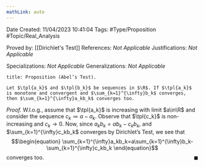 ```yaml
---
mathLink: auto
---
```


<div class="topSpace"></div>

Date Created: 11/04/2023 10:41:04
Tags: #Type/Proposition #Topic/Real_Analysis

Proved by: [[Dirichlet's Test]]
References: <i>Not Applicable</i>
Justifications: <i>Not Applicable</i>

Specializations: <i>Not Applicable</i>
Generalizations: <i>Not Applicable</i>

``` ad-Proposition
title: Proposition (Abel’s Test).

Let $\tpl{a_k}$ and $\tpl{b_k}$ be sequences in $\R$. If $\tpl{a_k}$ is monotone and convergent and $\sum_{k=1}^{\infty}b_k$ converges, then $\sum_{k=1}^{\infty}a_kb_k$ converges too.

```

<i>Proof.</i> W.l.o.g., assume that $\tpl{a_k}$ is increasing with limit $a\in\R$ and consider the sequence $c_k\coloneqq a-a_k$. Observe that $\tpl{c_k}$ is non-increasing and $c_k\to0$. Now, since $a_kb_k=ab_k-c_kb_k$, and $\sum_{k=1}^{\infty}c_kb_k$ converges by Dirichlet’s Test, we see that
$$\begin{equation}
    \sum_{k=1}^{\infty}a_kb_k=a\sum_{k=1}^{\infty}b_k-\sum_{k=1}^{\infty}c_kb_k
\end{equation}$$
converges too.<span style="float:right;">$\blacksquare$</span>
